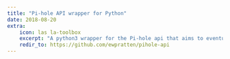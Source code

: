 ```yaml
---
title: "Pi-hole API wrapper for Python"
date: 2018-08-20
extra:
    icon: las la-toolbox
    excerpt: "A python3 wrapper for the Pi-hole api that aims to eventually be a full replacement for the AdminLTE web panel"
    redir_to: https://github.com/ewpratten/pihole-api
---
```

